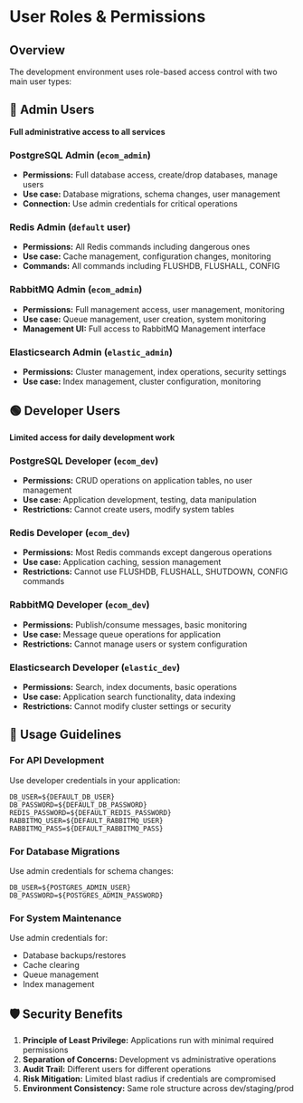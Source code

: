 # User Roles & Permissions

## Overview
The development environment uses role-based access control with two main user types:

## 🔴 Admin Users
**Full administrative access to all services**

### PostgreSQL Admin (`ecom_admin`)
- **Permissions:** Full database access, create/drop databases, manage users
- **Use case:** Database migrations, schema changes, user management
- **Connection:** Use admin credentials for critical operations

### Redis Admin (`default` user)
- **Permissions:** All Redis commands including dangerous ones
- **Use case:** Cache management, configuration changes, monitoring
- **Commands:** All commands including FLUSHDB, FLUSHALL, CONFIG

### RabbitMQ Admin (`ecom_admin`)
- **Permissions:** Full management access, user management, monitoring
- **Use case:** Queue management, user creation, system monitoring
- **Management UI:** Full access to RabbitMQ Management interface

### Elasticsearch Admin (`elastic_admin`)
- **Permissions:** Cluster management, index operations, security settings
- **Use case:** Index management, cluster configuration, monitoring

## 🟢 Developer Users
**Limited access for daily development work**

### PostgreSQL Developer (`ecom_dev`)
- **Permissions:** CRUD operations on application tables, no user management
- **Use case:** Application development, testing, data manipulation
- **Restrictions:** Cannot create users, modify system tables

### Redis Developer (`ecom_dev`)
- **Permissions:** Most Redis commands except dangerous operations
- **Use case:** Application caching, session management
- **Restrictions:** Cannot use FLUSHDB, FLUSHALL, SHUTDOWN, CONFIG commands

### RabbitMQ Developer (`ecom_dev`)
- **Permissions:** Publish/consume messages, basic monitoring
- **Use case:** Message queue operations for application
- **Restrictions:** Cannot manage users or system configuration

### Elasticsearch Developer (`elastic_dev`)
- **Permissions:** Search, index documents, basic operations
- **Use case:** Application search functionality, data indexing
- **Restrictions:** Cannot modify cluster settings or security

## 🔧 Usage Guidelines

### For API Development
Use developer credentials in your application:
```env
DB_USER=${DEFAULT_DB_USER}
DB_PASSWORD=${DEFAULT_DB_PASSWORD}
REDIS_PASSWORD=${DEFAULT_REDIS_PASSWORD}
RABBITMQ_USER=${DEFAULT_RABBITMQ_USER}
RABBITMQ_PASS=${DEFAULT_RABBITMQ_PASS}
```

### For Database Migrations
Use admin credentials for schema changes:
```env
DB_USER=${POSTGRES_ADMIN_USER}
DB_PASSWORD=${POSTGRES_ADMIN_PASSWORD}
```

### For System Maintenance
Use admin credentials for:
- Database backups/restores
- Cache clearing
- Queue management
- Index management

## 🛡️ Security Benefits

1. **Principle of Least Privilege:** Applications run with minimal required permissions
2. **Separation of Concerns:** Development vs administrative operations
3. **Audit Trail:** Different users for different operations
4. **Risk Mitigation:** Limited blast radius if credentials are compromised
5. **Environment Consistency:** Same role structure across dev/staging/prod
